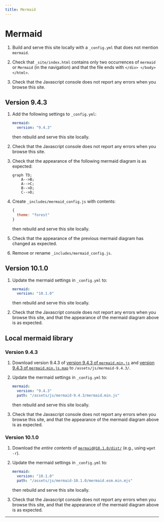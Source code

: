 ```yaml
---
title: Mermaid
---
```


# Mermaid

1.  Build and serve this site locally with a `_config.yml`
    that does not mention `mermaid`.

1.  Check that `_site/index.html` contains only two occurrences of `mermaid` or `Mermaid`
    (in the navigation) and that the file ends with `</div> </body> </html>`.

1.  Check that the Javascript console does not report any errors
    when you browse this site.

## Version 9.4.3

1.  Add the following settings to `_config.yml`:

    ```yaml
    mermaid:
      version: "9.4.3"
    ```
    
    then rebuild and serve this site locally.

1.  Check that the Javascript console does not report any errors
    when you browse this site.

1.  Check that the appearance of the following mermaid diagram is as expected:

    ```mermaid
    graph TD;
        A-->B;
        A-->C;
        B-->D;
        C-->D;
    ```

1.  Create `_includes/mermaid_config.js` with contents:

    ```js
    {
      theme: "forest"
    }
    ```
    
    then rebuild and serve this site locally.
    
1.  Check that the appearance of the previous mermaid diagram has changed as expected.

1.  Remove or rename `_includes/mermaid_config.js`.

## Version 10.1.0

1.  Update the mermaid settings in `_config.yml` to:

    ```yaml
    mermaid:
      version: "10.1.0"
    ```

    then rebuild and serve this site locally.

1.  Check that the Javascript console does not report any errors when you browse this site,
    and that the appearance of the mermaid diagram above is as expected.

## Local mermaid library

### Version 9.4.3

1.  Download version 9.4.3 of [version 9.4.3 of `mermaid.min.js`] and [version 9.4.3 of `mermaid.min.js.map`] to `/assets/js/mermaid-9.4.3/`.

1.  Update the mermaid settings in `_config.yml` to:

    ```yaml
    mermaid:
      version: "9.4.3"
      path: "/assets/js/mermaid-9.4.3/mermaid.min.js"
    ```

    then rebuild and serve this site locally.

1.  Check that the Javascript console does not report any errors when you browse this site,
    and that the appearance of the mermaid diagram above is as expected.
    
### Version 10.1.0

1.  Download the _entire contents_ of [`mermaid@10.1.0/dist/`] (e.g., using `wget -r`).

1.  Update the mermaid settings in `_config.yml` to:

    ```yaml
    mermaid:
      version: "10.1.0"
      path: "/assets/js/mermaid-10.1.0/mermaid.esm.min.mjs"
    ```

    then rebuild and serve this site locally.

1.  Check that the Javascript console does not report any errors when you browse this site,
    and that the appearance of the mermaid diagram above is as expected.

----


[version 9.4.3 of `mermaid.min.js`]: https://cdn.jsdelivr.net/npm/mermaid@9.4.3/dist/mermaid.min.js
[version 9.4.3 of `mermaid.min.js.map`]: https://cdn.jsdelivr.net/npm/mermaid@9.4.3/dist/mermaid.min.js.map
[`mermaid@10.1.0/dist/`]: https://cdn.jsdelivr.net/npm/mermaid@10.1.0/dist/
